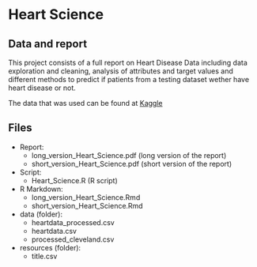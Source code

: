 # Heart Science

## Data and report

This project consists of a full report on Heart Disease Data including data exploration and cleaning, analysis of attributes and target values and different methods to predict if patients from a testing dataset wether have heart disease or not.

The data that was used can be found at [Kaggle](https://www.kaggle.com/ronitf/heart-disease-uci)

## Files

* Report:
	* long_version_Heart_Science.pdf (long version of the report)
	* short_version_Heart_Science.pdf (short version of the report)
* Script:
	* Heart_Science.R (R script)
* R Markdown:
	* long_version_Heart_Science.Rmd
	* short_version_Heart_Science.Rmd
* data (folder):
	* heartdata_processed.csv
	* heartdata.csv
	* processed_cleveland.csv
* resources (folder):
	* title.csv